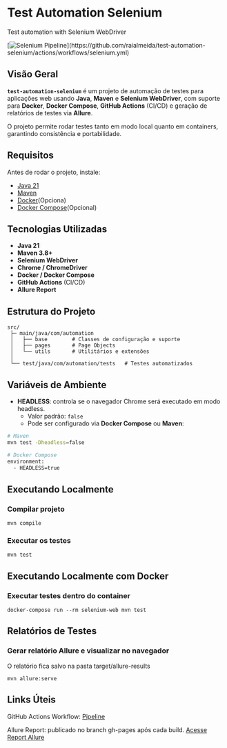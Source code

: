 # Test Automation Selenium
Test automation with Selenium WebDriver

[![Selenium Pipeline](https://github.com/raialmeida/test-automation-selenium/actions/workflows/selenium.yml/badge.svg?)](https://github.com/raialmeida/test-automation-selenium/actions/workflows/selenium.yml)

## Visão Geral
**`test-automation-selenium`** é um projeto de automação de testes para aplicações web usando **Java**, **Maven** e **Selenium WebDriver**, com suporte para **Docker**, **Docker Compose**, **GitHub Actions** (CI/CD) e geração de relatórios de testes via **Allure**.  

O projeto permite rodar testes tanto em modo local quanto em containers, garantindo consistência e portabilidade.

## Requisitos

Antes de rodar o projeto, instale:

- [Java 21](https://www.oracle.com/br/java/technologies/downloads/)
- [Maven](https://maven.apache.org/download.cgi)
- [Docker](https://docs.docker.com/get-docker/)(Opciona)
- [Docker Compose](https://docs.docker.com/compose/)(Opcional)

## Tecnologias Utilizadas
- **Java 21**
- **Maven 3.8+**
- **Selenium WebDriver**
- **Chrome / ChromeDriver**
- **Docker / Docker Compose**
- **GitHub Actions** (CI/CD)
- **Allure Report**


## Estrutura do Projeto

````
src/
 ├─ main/java/com/automation
 │   ├── base        # Classes de configuração e suporte
 │   ├── pages       # Page Objects
 │   └── utils       # Utilitários e extensões
 │
 └── test/java/com/automation/tests   # Testes automatizados
````

## Variáveis de Ambiente
- **HEADLESS**: controla se o navegador Chrome será executado em modo headless.  
  - Valor padrão: `false`  
  - Pode ser configurado via **Docker Compose** ou **Maven**:
```bash
# Maven
mvn test -Dheadless=false

# Docker Compose
environment:
  - HEADLESS=true

```

## Executando Localmente

### Compilar projeto

````
mvn compile
````

### Executar os testes
````
mvn test
````

## Executando Localmente com Docker

### Executar testes dentro do container
````
docker-compose run --rm selenium-web mvn test
````

## Relatórios de Testes

### Gerar relatório Allure e visualizar no navegador

O relatório fica salvo na pasta
target/allure-results

````
mvn allure:serve
````

## Links Úteis

GitHub Actions Workflow: [Pipeline](https://github.com/raialmeida/test-automation-selenium/actions)

Allure Report: publicado no branch gh-pages após cada build. [Acesse Report Allure](https://raialmeida.github.io/test-automation-selenium/)
